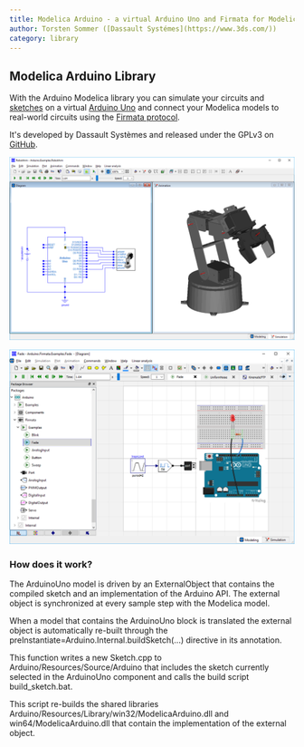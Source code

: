 ```yaml
---
title: Modelica Arduino - a virtual Arduino Uno and Firmata for Modelica
author: Torsten Sommer ([Dassault Systémes](https://www.3ds.com/))
category: library
---
```



## Modelica Arduino Library

With the Arduino Modelica library you can simulate your circuits and [sketches](https://www.arduino.cc/en/Tutorial/Sketch) on a virtual [Arduino Uno](https://www.arduino.cc/en/Main/ArduinoBoardUno) and connect your Modelica models to real-world circuits using the [Firmata protocol](http://www.firmata.org/).

It's developed by Dassault Systèmes and released under the GPLv3 on [GitHub](https://github.com/CATIA-Systems/Modelica-Arduino).

![Robot Arm Example](Modelica-Arduino/robot-arm.png)

![Firmata Fade LED Example](Modelica-Arduino/firmata-fade.png)


### How does it work?

The ArduinoUno model is driven by an ExternalObject that contains the compiled sketch and an implementation of the Arduino API. The external object is synchronized at every sample step with the Modelica model.

When a model that contains the ArduinoUno block is translated the external object is automatically re-built through the preInstantiate=Arduino.Internal.buildSketch(...) directive in its annotation.

This function writes a new Sketch.cpp to Arduino/Resources/Source/Arduino that includes the sketch currently selected in the ArduinoUno component and calls the build script build_sketch.bat.

This script re-builds the shared libraries Arduino/Resources/Library/win32/ModelicaArduino.dll and win64/ModelicaArduino.dll that contain the implementation of the external object.
